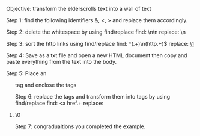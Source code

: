 
Objective: transform the elderscrolls text into a wall of text

Step 1: find the following identifiers &, <, > and replace them accordingly.

Step 2: delete the whitespace by using find/replace
find: \n\n replace: \n

Step 3: sort the http links using find/replace
find: ^(.+)\n(http.+)$ replace: <a href="\2">\1</a>

Step 4: Save as a txt file and open a new HTML document
then copy and paste everything from the text into the body.

Step 5: Place an <ol> tag and enclose the <a> tags

Step 6: replace the <a> tags and transform them into <l> tags by using find/replace
find: <a href.+</a>    replace:<li>\0</li>

Step 7: congradualtions you completed the example.